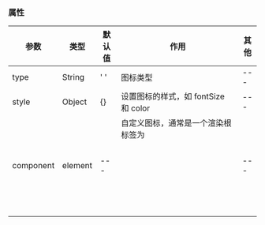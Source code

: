 
### 属性

参数     | 类型 | 默认值 | 作用 | 其他
-------- | --- | --- | --- | ---
type | String | ' ' | 图标类型 | ---
style | Object | {} | 设置图标的样式，如 fontSize 和 color | ---
component | element | --- | 自定义图标，通常是一个渲染根标签为 <svg> 的 React 组件，会使 type 属性失效 | ---